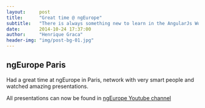 ```yaml
---
layout:     post
title:      "Great time @ ngEurope"
subtitle:   "There is always something new to learn in the AngularJs World."
date:       2014-10-24 17:37:00
author:     "Henrique Graca"
header-img: "img/post-bg-01.jpg"
---
```


ngEurope Paris
--------------

Had a great time at ngEurope in Paris, network with very smart people and watched amazing presentations.

All presentations can now be found in [ngEurope Youtube channel](https://www.youtube.com/channel/UCEGUP3TJJfMsEM_1y8iviSQ "ngEurope Youtube channel") 